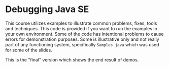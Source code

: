 # Debugging Java SE
This course utilizes examples to illustrate common problems, fixes, tools and techniques. This code is provided if you want to run the examples in your own environment. Some of the code has intentional problems to cause errors for demonstration purposes. Some is illustrative only and not really part of any functioning system, specifically `Samples.java` which was used for some of the slides. 

This is the "final" version which shows the end result of demos. 
